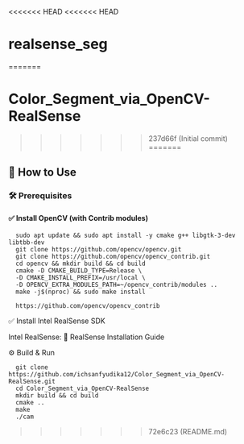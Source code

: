 <<<<<<< HEAD
<<<<<<< HEAD
# realsense_seg
=======
# Color_Segment_via_OpenCV-RealSense
>>>>>>> 237d66f (Initial commit)
=======
## 🚀 How to Use

### 🛠 Prerequisites

#### ✅ Install OpenCV (with Contrib modules)

      sudo apt update && sudo apt install -y cmake g++ libgtk-3-dev libtbb-dev
      git clone https://github.com/opencv/opencv.git
      git clone https://github.com/opencv/opencv_contrib.git
      cd opencv && mkdir build && cd build
      cmake -D CMAKE_BUILD_TYPE=Release \
      -D CMAKE_INSTALL_PREFIX=/usr/local \
      -D OPENCV_EXTRA_MODULES_PATH=~/opencv_contrib/modules ..
      make -j$(nproc) && sudo make install

      https://github.com/opencv/opencv_contrib

✅ Install Intel RealSense SDK

Intel RealSense: 📖 RealSense Installation Guide

⚙️ Build & Run

      git clone https://github.com/ichsanfyudika12/Color_Segment_via_OpenCV-RealSense.git
      cd Color_Segment_via_OpenCV-RealSense
      mkdir build && cd build
      cmake ..
      make
      ./cam

>>>>>>> 72e6c23 (README.md)
